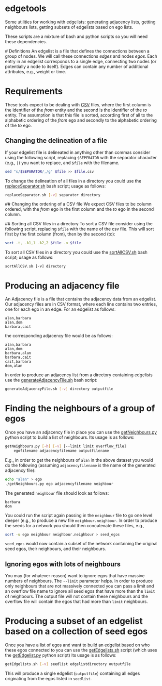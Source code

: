 edgetools
=========

Some utilities for working with edgelists: generating adjacency lists, getting neighbours lists, getting subsets of edgelists based on ego lists.

These scripts are a mixture of bash and python scripts so you will need these dependencies.

# Definitions
An edgelist is a file that defines the connections between a group of nodes. We will call these connections _edges_ and nodes _egos_. Each entry in an edgelist corresponds to a single edge, connecting two nodes (or potentially a node to itself). Edges can contain any number of additional attributes, e.g., weight or time.

# Requirements
These tools expect to be dealing with [CSV](http://en.wikipedia.org/wiki/Comma-separated_values) files, where the first column is the identifier of the _from_ entity and the second is the identifier of the _to_ entity. The assumption is that this file is sorted, according first of all to the alphabetic ordering of the _from_ ego and secondly to the alphabetic ordering of the _to_ ego.

## Changing the delineation of a file 
If your edgelist file is delineated in anything other than commas consider using the following script, replacing `$SEPERATOR` with the separator character (e.g., `|`) you want to replace, and `$file` with the filename.
```bash
sed "s/$SEPARATOR/,/g" $file >> $file.csv
```
To change the delineation of all files in a directory you could use the [replaceSeparator.sh](replaceSeparator.sh) bash script; usage as follows:
```bash
replaceSeparator.sh [-v] separator directory
```

## Changing the ordering of a CSV file
We expect CSV files to be column ordered, with the _from_ ego in the first column and the _to_ ego in the second column. 

## Sorting all CSV files in a directory
To sort a CSV file consider using the following script, replacing `$file` with the name of the csv file. This will sort first by the first column (from), then by the second (to):
```bash
sort -t, -k1,1 -k2,2 $file -o $file
```
To sort all CSV files in a directory you could use the [sortAllCSV.sh](sortAllCSV.sh) bash script; usage as follows:
```
sortAllCSV.sh [-v] directory
```

# Producing an adjacency file
An Adjacency file is a file that contains the adjacency data from an edgelist. Our adjacency files are in CSV format, where each line contains two entries, one for each ego in an edge. For an edgelist as follows:
```csv
alan,barbara
alan,dom
barbara,cait
```
the corresponding adjacency file would be as follows:
```csv
alan,barbara
alan,dom
barbara,alan
barbara,cait
cait,barbara
dom,alan
```

In order to produce an adjacency list from a directory containing edgelists use the [generateAdjacencyFile.sh](generateAdjacencyFile.sh) bash script:
```bash
generateAdjacencyFile.sh [-v] directory outputfile
```

# Finding the neighbours of a group of egos
Once you have an adjacency file in place you can use the [getNeighbours.py](getNeighbours.py) python script to build a list of neighbours. Its usage is as follows:
```bash
getNeighbours.py [-h] [-v] [--limit limit overflow_file]
    egofilename adjacencyfilename outputfilename
```

E.g., in order to get the neighbours of `alan` in the above dataset you would do the following (assuming `adjacencyfilename` is the name of the generated adjacency file):
```bash
echo "alan" > ego
./getNeighbours.py ego adjacencyfilename neighbour
```
The generated `neighbour` file should look as follows:
```
barbara
dom
```
You could run the script again passing in the `neighbour` file to go one level deeper (e.g., to produce a new file `neighbour.neighbour`. 
In order to produce the seeds for a network you should then concatenate these files, e.g.,
```bash
sort -u ego neighbour neighbour.neighbour > seed_egos
```
`seed_egos` would now contain a subset of the network containing the original seed egos, their neighbours, and their neighbours.

## Ignoring egos with lots of neighbours
You may (for whatever reason) want to ignore egos that have massive numbers of neighbours. The `--limit` parameter helps. 
In order to produce only neighbours that are not massively connected you can pass a limit and an overflow file name to ignore all seed egos that have more than the `limit` of neighbours. The output file will not contain these neighbours and the overflow file will contain the egos that had more than `limit` neighbours.

# Producing a subset of an edgelist based on a collection of seed egos
Once you have a list of egos and want to build an edgelist based on who these egos connected to you can use the [getEdgelists.sh](getEdgelists.sh) script (which uses the [getEdgelist.py](getEdgelist.py) python script) Its usage is as follows:
```bash
getEdgelists.sh [-v] seedlist edgelistdirectory outputfile
```

This will produce a single edgelist (`outputfile`) containing all edges originating from the egos listed in `seedlist`.


